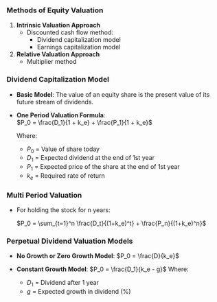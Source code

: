 ### Methods of Equity Valuation
1. **Intrinsic Valuation Approach**
    - Discounted cash flow method:
        - Dividend capitalization model
        - Earnings capitalization model
2. **Relative Valuation Approach**
    - Multiplier method

### Dividend Capitalization Model
- **Basic Model**: The value of an equity share is the present value of its future stream of dividends.
- **One Period Valuation Formula**:  
  $P_0 = \frac{D_1}{1 + k_e} + \frac{P_1}{1 + k_e}$

  Where:

  - $P_0$ = Value of share today
  - $D_1$ = Expected dividend at the end of 1st year
  - $P_1$ = Expected price of the share at the end of 1st year
  - $k_e$ = Required rate of return

### Multi Period Valuation
- For holding the stock for n years:

  $P_0 = \sum_{t=1}^n \frac{D_t}{(1+k_e)^t} + \frac{P_n}{(1+k_e)^n}$

### Perpetual Dividend Valuation Models
- **No Growth or Zero Growth Model**:
  $P_0 = \frac{D}{k_e}$
- **Constant Growth Model**:
  $P_0 = \frac{D_1}{k_e - g}$
  Where:

  - $D_1$ = Dividend after 1 year
  - $g$ = Expected growth in dividend (%)
